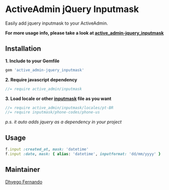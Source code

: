 # ActiveAdmin jQuery Inputmask
Easily add jquery inputmask to your ActiveAdmin.

**For more usage info, please take a look at [active_admin-jquery_inputmask](https://github.com/dhyegofernando/active_admin-jquery_inputmask)**

## Installation
**1. Include to your Gemfile**
```ruby
gem 'active_admin-jquery_inputmask'
```

**2. Require javascript dependency**
```javascript
//= require active_admin/inputmask
```

**3. Load locale or other [inputmask](https://github.com/dhyegofernando/active_admin-jquery_inputmask/tree/master/vendor/inputmask/dist) file as you want**
```javascript
//= require active_admin/inputmask/locales/pt-BR
//= require inputmask/phone-codes/phone-us
```

*p.s. it auto adds jquery as a dependency in your project*

## Usage
```ruby
f.input :created_at, mask: 'datetime'
f.input :date, mask: { alias: 'datetime', inputformat: 'dd/mm/yyyy' } 
```

## Maintainer
[Dhyego Fernando](https://github.com/dhyegofernando)

